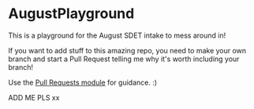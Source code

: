 # AugustPlayground

This is a playground for the August SDET intake to mess around in!

If you want to add stuff to this amazing repo, you need to make your own branch and start a Pull Request telling me why it's worth including your branch!

Use the [Pull Requests module](https://portal.qa-community.co.uk/~/sdet/learning/git/git--pull-requests) for guidance. :)

ADD ME PLS xx

